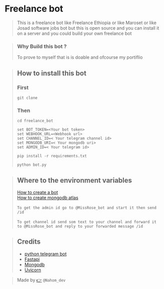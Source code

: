 # Freelance bot
> This is a freelance bot like Freelance Ethiopia or like Maroset or like Josad software jobs bot but this is open source and you can install it on a server and you could build your own freelance bot

> ### Why Build this bot ?
> To prove to myself that is is doable and ofcourse my portiflio


> ## How to install this bot
> ### First
> ` git clone `
> ### Then
> `cd freelance_bot`
> ```shell
> set BOT_TOKEN=<Your bot token>
> set WEBHOOK_URL=<Webhook url>
> set CHANNEL_ID=< Your telegram channel id>
> set MONGODB_URI=< Your mongodb uri>
> set ADMIN_ID=< Your telegram id>
> 
> pip install -r requirements.txt
> 
> python bot.py
> ```

> ## Where to the environment variables
> [How to create a bot](https://core.telegram.org/bots#how-do-i-create-a-bot) \
> [How to create mongodb atlas](https://www.mongodb.com/docs/atlas/getting-started/)\
> \
> `To get the admin id go to @MissRose_bot and start it then send /id`\
> \
> `To get channel id send som text to your channel and forward it to @MissRose_bot and reply to your forwarded message /id`

> ## Credits
> * [python telegram bot](https://python-telegram-bot.org/)
> * [Fastapi](https://fastapi.tiangolo.com/)
> * [Mongodb](https://www.mongodb.com/) 
> * [Uvicorn](https://www.uvicorn.org)

> Made by [👉](tg://resolve?domain=Nahom_dev) `@Nahom_dev`